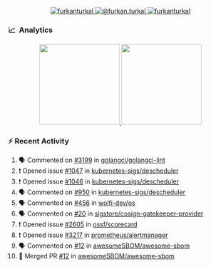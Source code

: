 <p align="center">
  <a href="https://linkedin.com/in/furkanturkal" target="blank">
    <img src="https://img.shields.io/badge/linkedin-%230077B5.svg?&style=for-the-badge&logo=linkedin&logoColor=white" alt="furkanturkal" />
  </a>
  <a href="https://medium.com/@furkan.turkal" target="blank">
    <img src="https://img.shields.io/badge/medium-%2312100E.svg?&style=for-the-badge&logo=medium&logoColor=white" alt="@furkan.turkal" />
  </a>
  <a href="https://twitter.com/furkanturkaI" target="blank">
    <img src="https://img.shields.io/badge/Twitter-1DA1F2?style=for-the-badge&logo=twitter&logoColor=white" alt="furkanturkaI" />
  </a>
</p>

### 📈 &nbsp;Analytics

<p align="center">
  <a href="https://coderstats.net/github/#Dentrax">
    <img height="180em" src="https://github-readme-stats-eight-theta.vercel.app/api?username=Dentrax&show_icons=true&theme=algolia&include_all_commits=true&count_private=true&line_height=26"/>
    <img height="180em" src="https://github-readme-stats-eight-theta.vercel.app/api/top-langs/?username=Dentrax&layout=compact&langs_count=8&theme=algolia&line_height=26"/>
  </a>
</p>

### :zap: Recent Activity

<!--START_SECTION:activity-->
1. 🗣 Commented on [#3199](https://github.com/golangci/golangci-lint/issues/3199) in [golangci/golangci-lint](https://github.com/golangci/golangci-lint)
2. ❗️ Opened issue [#1047](https://github.com/kubernetes-sigs/descheduler/issues/1047) in [kubernetes-sigs/descheduler](https://github.com/kubernetes-sigs/descheduler)
3. ❗️ Opened issue [#1046](https://github.com/kubernetes-sigs/descheduler/issues/1046) in [kubernetes-sigs/descheduler](https://github.com/kubernetes-sigs/descheduler)
4. 🗣 Commented on [#950](https://github.com/kubernetes-sigs/descheduler/issues/950) in [kubernetes-sigs/descheduler](https://github.com/kubernetes-sigs/descheduler)
5. 🗣 Commented on [#456](https://github.com/wolfi-dev/os/issues/456) in [wolfi-dev/os](https://github.com/wolfi-dev/os)
6. 🗣 Commented on [#20](https://github.com/sigstore/cosign-gatekeeper-provider/issues/20) in [sigstore/cosign-gatekeeper-provider](https://github.com/sigstore/cosign-gatekeeper-provider)
7. ❗️ Opened issue [#2605](https://github.com/ossf/scorecard/issues/2605) in [ossf/scorecard](https://github.com/ossf/scorecard)
8. ❗️ Opened issue [#3217](https://github.com/prometheus/alertmanager/issues/3217) in [prometheus/alertmanager](https://github.com/prometheus/alertmanager)
9. 🗣 Commented on [#12](https://github.com/awesomeSBOM/awesome-sbom/issues/12) in [awesomeSBOM/awesome-sbom](https://github.com/awesomeSBOM/awesome-sbom)
10. 🎉 Merged PR [#12](https://github.com/awesomeSBOM/awesome-sbom/pull/12) in [awesomeSBOM/awesome-sbom](https://github.com/awesomeSBOM/awesome-sbom)
<!--END_SECTION:activity-->
